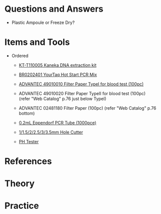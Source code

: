 # Questions and Answers

- Plastic Ampoule or Freeze Dry?

# Items and Tools

- Ordered

  - [KT-T110005 Kaneka DNA extraction kit](https://www.kaneka-labtest.com/jp/pre/dna_version2.html)
  - [BR0202401   YourTaq Hot Start PCR Mix](https://www.biotechrabbit.com/yourtaq-hot-start-pcr-mix-2x-lyophilized.html)
  - [ADVANTEC 49010010 Filter Paper TypeI for blood test (100pc)](https://www.advantec.co.jp/products/detail/?id=743)
  - ADVANTEC 49010020 Filter Paper TypeII for blood test (100pc) (refer "Web Catalog" p.76 just below TypeI)
  - ADVANTEC 02481180 Filter Paper (100pc) (refer "Web Catalog" p.76 bottom)
  

  - [0.2mL Eppendorf PCR Tube (1000pce)](https://www.monotaro.com/p/2453/5123/?utm_campaign=shipping_notification&utm_medium=email_html&utm_source=system-email&utm_term=productNo)
  - [1/1.5/2/2.5/3/3.5mm Hole Cutter](https://www.monotaro.com/p/6735/7343/?utm_campaign=shipping_notification&utm_medium=email_html&utm_source=system-email&utm_term=productNo)
  - [PH Tester](https://www.monotaro.com/p/1076/7224/?utm_campaign=shipping_notification&utm_medium=email_html&utm_source=system-email&utm_term=productNo)

# References


# Theory


# Practice
